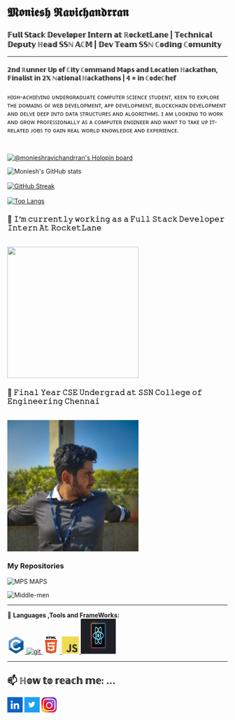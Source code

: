 # 𝕸𝖔𝖓𝖎𝖊𝖘𝖍 𝕽𝖆𝖛𝖎𝖈𝖍𝖆𝖓𝖉𝖗𝖗𝖆𝖓

<h3>
𝔽𝕦𝕝𝕝 𝕊𝕥𝕒𝕔𝕜 𝔻𝕖𝕧𝕖𝕝𝕠𝕡𝕖𝕣 𝕀𝕟𝕥𝕖𝕣𝕟 𝕒𝕥 ℝ𝕠𝕔𝕜𝕖𝕥𝕃𝕒𝕟𝕖 | 
𝕋𝕖𝕔𝕙𝕟𝕚𝕔𝕒𝕝 𝔻𝕖𝕡𝕦𝕥𝕪 ℍ𝕖𝕒𝕕 𝕊𝕊ℕ 𝔸ℂ𝕄 |
𝔻𝕖𝕧 𝕋𝕖𝕒𝕞 𝕊𝕊ℕ ℂ𝕠𝕕𝕚𝕟𝕘 ℂ𝕠𝕞𝕦𝕟𝕚𝕥𝕪 </h3>
<hr>
<h4>𝟚𝕟𝕕 ℝ𝕦𝕟𝕟𝕖𝕣 𝕌𝕡 𝕠𝕗 ℂ𝕚𝕥𝕪 ℂ𝕠𝕞𝕞𝕒𝕟𝕕 𝕄𝕒𝕡𝕤 𝕒𝕟𝕕 𝕃𝕠𝕔𝕒𝕥𝕚𝕠𝕟 ℍ𝕒𝕔𝕜𝕒𝕥𝕙𝕠𝕟, 𝔽𝕚𝕟𝕒𝕝𝕚𝕤𝕥 𝕚𝕟 𝟚𝕏 ℕ𝕒𝕥𝕚𝕠𝕟𝕒𝕝 ℍ𝕒𝕔𝕜𝕒𝕥𝕙𝕠𝕟𝕤 | 𝟜 ⭐ 𝕚𝕟 ℂ𝕠𝕕𝕖ℂ𝕙𝕖𝕗</h4>

<p>ʜɪɢʜ-ᴀᴄʜɪᴇᴠɪɴɢ ᴜɴᴅᴇʀɢʀᴀᴅᴜᴀᴛᴇ ᴄᴏᴍᴘᴜᴛᴇʀ ꜱᴄɪᴇɴᴄᴇ ꜱᴛᴜᴅᴇɴᴛ, ᴋᴇᴇɴ ᴛᴏ ᴇxᴘʟᴏʀᴇ ᴛʜᴇ ᴅᴏᴍᴀɪɴꜱ ᴏꜰ ᴡᴇʙ ᴅᴇᴠᴇʟᴏᴘᴍᴇɴᴛ, ᴀᴘᴘ
ᴅᴇᴠᴇʟᴏᴘᴍᴇɴᴛ, ʙʟᴏᴄᴋᴄʜᴀɪɴ ᴅᴇᴠᴇʟᴏᴘᴍᴇɴᴛ ᴀɴᴅ ᴅᴇʟᴠᴇ ᴅᴇᴇᴘ ɪɴᴛᴏ ᴅᴀᴛᴀ ꜱᴛʀᴜᴄᴛᴜʀᴇꜱ ᴀɴᴅ ᴀʟɢᴏʀɪᴛʜᴍꜱ. ɪ ᴀᴍ ʟᴏᴏᴋɪɴɢ ᴛᴏ ᴡᴏʀᴋ ᴀɴᴅ ɢʀᴏᴡ ᴘʀᴏꜰᴇꜱꜱɪᴏɴᴀʟʟʏ ᴀꜱ ᴀ ᴄᴏᴍᴘᴜᴛᴇʀ
ᴇɴɢɪɴᴇᴇʀ ᴀɴᴅ ᴡᴀɴᴛ ᴛᴏ ᴛᴀᴋᴇ ᴜᴘ ɪᴛ-ʀᴇʟᴀᴛᴇᴅ ᴊᴏʙꜱ ᴛᴏ ɢᴀɪɴ ʀᴇᴀʟ ᴡᴏʀʟᴅ ᴋɴᴏᴡʟᴇᴅɢᴇ ᴀɴᴅ ᴇxᴘᴇʀɪᴇɴᴄᴇ.</p>

<br />

[![@monieshravichandrran's Holopin board](https://holopin.io/api/user/board?user=monieshravichandrran)](https://holopin.io/@monieshravichandrran)



![Moniesh's GitHub stats](https://github-readme-stats.vercel.app/api?username=monieshravichandrran&show_icons=true&theme=radical)
<br /><br />
[![GitHub Streak](https://streak-stats.demolab.com?user=monieshravichandrran)](https://git.io/streak-stats)
<br /><br />
[![Top Langs](https://github-readme-stats.vercel.app/api/top-langs/?username=monieshravichandrran&layout=compact)](https://github.com/anuraghazra/github-readme-stats)

<h3>🔭 𝙸’𝚖 𝚌𝚞𝚛𝚛𝚎𝚗𝚝𝚕𝚢 𝚠𝚘𝚛𝚔𝚒𝚗𝚐 𝚊𝚜 𝚊 𝙵𝚞𝚕𝚕 𝚂𝚝𝚊𝚌𝚔 𝙳𝚎𝚟𝚎𝚕𝚘𝚙𝚎𝚛 𝙸𝚗𝚝𝚎𝚛𝚗 𝙰𝚝 𝚁𝚘𝚌𝚔𝚎𝚝𝙻𝚊𝚗𝚎</h3>
<br />
<img align="center" src="https://yt3.ggpht.com/ytc/AKedOLQZlNQqTwgU8uQNB44lB7K55G0XQkmlB6xZx6SI=s900-c-k-c0x00ffffff-no-rj" width=300 height=300/>
<h3>🌱 𝙵𝚒𝚗𝚊𝚕 𝚈𝚎𝚊𝚛 𝙲𝚂𝙴 𝚄𝚗𝚍𝚎𝚛𝚐𝚛𝚊𝚍 𝚊𝚝 𝚂𝚂𝙽 𝙲𝚘𝚕𝚕𝚎𝚐𝚎 𝚘𝚏 𝙴𝚗𝚐𝚒𝚗𝚎𝚎𝚛𝚒𝚗𝚐 𝙲𝚑𝚎𝚗𝚗𝚊𝚒</h3>
<br />
<img align="center" src="./ssn.jpeg" width=300 height=300/>
<br />
<h3>My Repositories</h3>
<span>
  
![MPS MAPS](https://github-readme-stats.vercel.app/api/pin/?username=monieshravichandrran&repo=MPS-MAPS)

![Middle-men](https://github-readme-stats.vercel.app/api/pin/?username=monieshravichandrran&repo=middle-men)
</span>
<br />
<hr>
👯 <b>Languages ,Tools and FrameWorks:</b><br/>
<a href="https://www.cprogramming.com/" target="_blank"> <img src="https://raw.githubusercontent.com/devicons/devicon/master/icons/c/c-original.svg" alt="c" width="40" height="40"/> </a> <a href="https://git-scm.com/" target="_blank"> <img src="https://www.vectorlogo.zone/logos/git-scm/git-scm-icon.svg" alt="git" width="40" height="40"/> </a> <a href="https://www.w3.org/html/" target="_blank"> <img src="https://raw.githubusercontent.com/devicons/devicon/master/icons/html5/html5-original-wordmark.svg" alt="html5" width="40" height="40"/> </a> <a href="https://developer.mozilla.org/en-US/docs/Web/JavaScript" target="_blank"> <img src="https://raw.githubusercontent.com/devicons/devicon/master/icons/javascript/javascript-original.svg" alt="javascript" width="40" height="40"/> </a>
<a href="https://reactjs.org/" target="_blank"> <img src="./react.svg" alt="react" width="80" height="80"/> </a>
<br>
<hr>
<h2>📫 ℍ𝕠𝕨 𝕥𝕠 𝕣𝕖𝕒𝕔𝕙 𝕞𝕖: ...</h2>

<a href="https://in.linkedin.com/in/moniesh" target="_blank"><img src="./lin.png" height="35" width="35"/></a>
<a href="https://twitter.com/iammoniesh208" target="_blank"><img src="./tweet.jpeg" height="35" width="35"/></a>
<a href="https://www.instagram.com/iammoniesh208/" target="_blank"><img src="./insta.webp" height="35" width="35"/></a>
